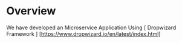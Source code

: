 # Overview
We have developed an Microservice Application Using [ Dropwizard Framework ] [https://www.dropwizard.io/en/latest/index.html]
